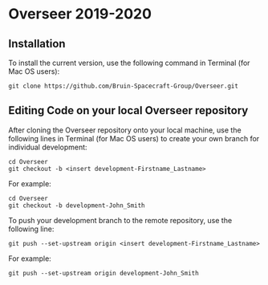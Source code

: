# Overseer 2019-2020

## Installation

To install the current version, use the following command in Terminal (for Mac OS users):
```
git clone https://github.com/Bruin-Spacecraft-Group/Overseer.git
```

## Editing Code on your local Overseer repository

After cloning the Overseer repository onto your local machine, use the following lines in Terminal (for Mac OS users) to create your own branch for individual development:
```
cd Overseer
git checkout -b <insert development-Firstname_Lastname>
```
For example:
```
cd Overseer
git checkout -b development-John_Smith
```

To push your development branch to the remote repository, use the following line:
```
git push --set-upstream origin <insert development-Firstname_Lastname>
```
For example:
```
git push --set-upstream origin development-John_Smith
```
